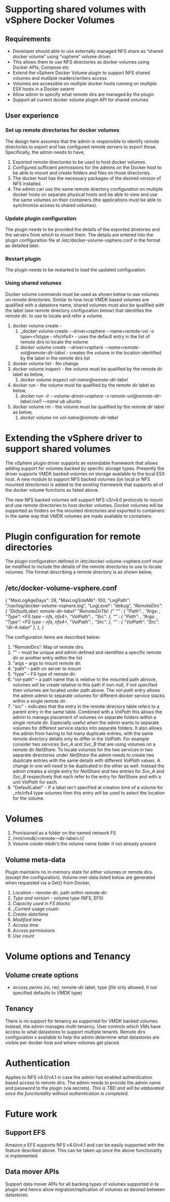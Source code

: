 # Supporting shared volumes with vSphere Docker Volumes

## Requirements
* Developer should able to use externally managed NFS share as “shared docker volume” using “vsphere” volume driver.
* This allows them to use NFS directories as docker volumes using Docker APIs, Compose etc 
* Extend the vSphere Docker Volume plugin to support NFS shared volumes and mutliple readers/writers access
* Volumes are accessible on multiple docker hosts running on  multiple ESX hosts in a Docker swarm
* Allow admin to specify what remote dirs are managed by the plugin
* Support all current docker volume plugin API for shared volumes

## User experience
### Set up remote directories for docker volumes
The design here assumes that the admin is responsible to identify remote directories to export and has configured remote servers to export those. Specifically, the admin needs to have,
1. Exported remote directories to be used to host docker volumes.
1. Configured sufficient permissions for the admins on the Docker host to be able to mount and create folders and files on those directories.
1. The docker host has the necessary packages of the desired version of NFS installed.
1. The admin can use the same remote directory configuration on multiple docker hosts on separate physical hosts and be able to view and use the same volumes on their containers (the applications must be able to synchronize access to shared volumes).

### Update plugin configuration
The plugin needs to be provided the details of the exported diretories and the servers from which to mount them. The details are entered into the plugin configuration file at /etc/docker-volume-vsphere.conf in the format as detailed later.

### Restart plugin
The plugin needs to be restarted to load the updated configuration.

### Using shared volumes
Docker volume commands must be used as shown below to use volumes on remote directories. Similar to how local VMDK based volumes are qualified with a datastore name, shared volumes must also be qualified with the label (see remote directory configuration below) that identifies the remote dir. to use to locate and refer a volume.
1. docker volume create - 
   1. _docker volume create --driver=vsphere --name=remote-vol -o type=<fstype - nfs/nfs4> - uses the default entry in the list of remote dirs to locate the volume
   1. _docker volume create --driver=vsphere --name=remote-vol@remote-dir-label_ - creates the volume in the location identified by the label in the remote dirs list
1. docker volume list - No change
1. docker volume inspect - the volume must be qualified by the remote dir label as below,
   1. _docker volume inspect vol-name@remote-dir-label_
1. docker run - the volume must be qualified by the remote dir label as below,
   1. _docker run -it --volume-driver=vsphere -v remote-vol@remote-dir-label:/vol1 --name ub ubuntu_
1. docker volume rm - the volume must be qualified by the remote dir label as below,
   1. _docker volume rm vol-name@remote-dir-label_


# Extending the vSphere driver to support shared volumes

The vSphere plugin driver supports an extendable framework that allows adding support for volumes backed by specific storage types. Presently the driver supports VMDK backed volumes on storage available to the local ESX host. A new module to support NFS backed volumes (on local or NFS mounted directories) is added to the existing framework that supports all of the docker volume functions as listed above.

The new NFS backed volumes will support NFS v3/v4.0 protocols to mount and use remote directories to host docker volumes. Docker volumes will be supported as folders on the mounted directories and exported to containers in the same way that VMDK volumes are made available to containers.

# Plugin configuration for remote directories

The plugin configuration defined in /etc/docker-volume-vsphere.conf must be modified to include the details of the remote directories to use to locate volumes. The format describing a remote directory is as shown below,

## /etc/docker-volume-vsphere.conf
{
"MaxLogAgeDays": 28,
"MaxLogSizeMb": 100,
"LogPath": "/var/log/docker-volume-vsphere.log",
"LogLevel": "debug",
_“RemoteDirs”: {_
     _"DefaultLabel: remote-dir-label"_
     _"RemoteDirTbl: {"_
        _“<dir-A-label>” :   {_
             _“Path”: <remote path to mount>,_
             _“Args: <mount args>,_
             _“Type”: <FS type – nfs, nfs4>,_
             _“VolPath”: <optional path name under path above to locate volumes>,_
	     _"Src": <label of another entry in this list to use to locate volumes>_
        _},_
        _“<dir-B-label>” :   {_
             _“Path”: <remote path to mount>,_
             _“Args: <mount args>,_
             _“Type”: <FS type – nfs, nfs4>,_
             _“VolPath”: <optional path name under path above to locate volumes>,_
	     _"Src": <label of another entry in this list to use to locate volumes>_
        _},_
        _“<dir-C-label>” :   {_
             _“VolPath”: <optional path name under path above to locate volumes>_
	     _"Src": "dir-A-label"_
        _},_
     _},_
  _}_

The configuration items are described below:

1. “RemoteDirs”:  Map of remote dirs.
1. “<dir-A-label>” – must be unique and admin defined and identifies a specific remote dir or another entry within the list
1. “args – args to mount remote dir.
1. “path” – path on server to mount
1. “type” – FS type of remote dir.
1. “vol-path” – a path name that is relative to the mounted path abnove, volumes will be create relative to this path if non-null, if not specified then volumes are located under path above. The _vol-path_ entry allows the admin  admin to separate volumes for different docker service stacks within a single remote dir.
1. "src" - indicates that the entry in the remote directory table refers to a parent entry in the same table. Combined with a _VolPath_ this allows the admin to manage placement of volumes on separate folders within a single remote dir. Especially useful when the admin wants to separate volumes for different service stacks into separate folders. It also allows the admin from having to list many duplicate entries, with the same remote directory details only to differ in the _VolPath_. For example consider two services _Svc_A_ and _Svc_B_ that are using volumes on a remote dir _NetShare_. To locate volumes for the two services in two separate directories under _NetShare_ the admin needs to create two duplicate entries with the same details with different _VolPath_ values. A change in one will need to be duplicated in the other as well. Instead the admin creates a single entry for _NetShare_ and two entries for _Svc_A_ and _Svc_B_ respectively that each refer to the entry for _NetShare_ and with a unit _VolPath_ for each.
1. "DefaultLabel" - If a label isn't specified at creation time of a volume for _nfs/nfs4 type volumes then this entry will be used to select the location for the volume.

# Volumes

1. Provisioned as a folder on the named network FS
1. /mnt/vmdk/<remote—dir-label>/<vol-path>/<vol-name>/
1. Volume _create_ mkdir’s the volume name folder if not already present

## Volume meta-data
Plugin maintains no in-memory state for either volumes or remote dirs. (except the configuration). Volume met-data listed below are generated when requested via a Get() from Docker,
1. _Location_ – remote-dir, path within remote-dir
1. _Type and version_ - volume type (NFS, EFS)
1. _Capacity used in FS blocks_
1. _Current usage count-
1. _Create date/time_
1. _Modified time_
1. _Access time_
1. _Access permissions_
1. _Use count_


# Volume options and Tenancy

## Volume create options
   - _access perms (ro, rw)_, remote-dir label, type (_file_ only allowed, if not specified defaults to _VMDK_ type)

## Tenancy
There is no support for tenancy as supported for VMDK backed volumes. Instead, the admin manages multi-tenancy. User controls which VMs have access to what datastores to support multiple tenants. Remote dirs configuration s available to help the admin determine what datastores are visible per docker host and where volumes get placed.

# Authentication

Applies to NFS v4.0/v4.1 in case the admin has enabled authentication based access to remote dirs. The admin needs to provide the admin name and password to the plugin (via secrets). _This is TBD and will be elaborated once the functionality without authentication is completed._

# Future work

## Support EFS
Amazon;s EFS supports NFS v4.0/v4.1 and can be easily supported with the feature descibed above. This can be taken up once the above functionality is implemented.

## Data mover APIs

Support data mover APIs for all backing types of volumes supported in te plugin and hence allow migration/replication of volumes as desired between datastores.
